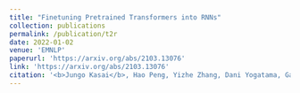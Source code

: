 ```yaml
---
title: "Finetuning Pretrained Transformers into RNNs"
collection: publications
permalink: /publication/t2r
date: 2022-01-02
venue: 'EMNLP'
paperurl: 'https://arxiv.org/abs/2103.13076'
link: 'https://arxiv.org/abs/2103.13076'
citation: '<b>Jungo Kasai</b>, Hao Peng, Yizhe Zhang, Dani Yogatama, Gabriel Ilharco, Nikolaos Pappas, Yi Mao, Weizhu Chen, and Noah A. Smith. 2021. &quot;Finetuning Pretrained Transformers into RNNs.&quot; <i>Proceedings of the Conference on Empirical Methods in Natural Language Processing (EMNLP)</i>.'
---
```


